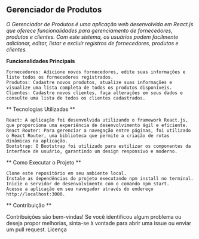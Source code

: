 ## Gerenciador de Produtos

_O Gerenciador de Produtos é uma aplicação web desenvolvida em React.js que oferece funcionalidades para gerenciamento de fornecedores, produtos e clientes. Com este sistema, os usuários podem facilmente adicionar, editar, listar e excluir registros de fornecedores, produtos e clientes._

**Funcionalidades Principais**

    Fornecedores: Adicione novos fornecedores, edite suas informações e liste todos os fornecedores registrados.
    Produtos: Cadastre novos produtos, atualize suas informações e visualize uma lista completa de todos os produtos disponíveis.
    Clientes: Cadastre novos clientes, faça alterações em seus dados e consulte uma lista de todos os clientes cadastrados.

** Tecnologias Utilizadas **

    React: A aplicação foi desenvolvida utilizando o framework React.js, que proporciona uma experiência de desenvolvimento ágil e eficiente.
    React Router: Para gerenciar a navegação entre páginas, foi utilizado o React Router, uma biblioteca que permite a criação de rotas dinâmicas na aplicação.
    Bootstrap: O Bootstrap foi utilizado para estilizar os componentes da interface de usuário, garantindo um design responsivo e moderno.

** Como Executar o Projeto **

    Clone este repositório em seu ambiente local.
    Instale as dependências do projeto executando npm install no terminal.
    Inicie o servidor de desenvolvimento com o comando npm start.
    Acesse a aplicação em seu navegador através do endereço http://localhost:3000.

** Contribuição **

Contribuições são bem-vindas! Se você identificou algum problema ou deseja propor melhorias, sinta-se à vontade para abrir uma issue ou enviar um pull request.
Licença

